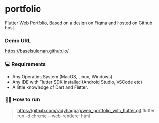 # portfolio

Flutter Web Portfolio, Based on a design on Figma and hosted on Github host.

### Demo URL

https://baselsuleman.github.io/

### 💻 Requirements

- Any Operating System (MacOS, Linux, Windows)
- Any IDE with Flutter SDK installed (Android Studio, VSCode etc)
- A little knowledge of Dart and Flutter.

### 👨‍💻 How to run

> https://github.com/radyhaggag/web_portfolio_with_flutter.git
> flutter run -d chrome --web-renderer html

